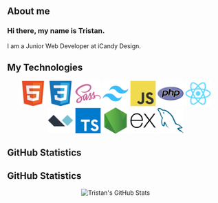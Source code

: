 ## About me
### Hi there, my name is Tristan.
I am a Junior Web Developer at iCandy Design.

## My Technologies
<div align="center">
    <img src="https://raw.githubusercontent.com/devicons/devicon/master/icons/html5/html5-original.svg" alt="HTML5" width="60" height="60">
    <img src="https://raw.githubusercontent.com/devicons/devicon/master/icons/css3/css3-original.svg" alt="CSS3" width="60" height="60">
    <img src="https://raw.githubusercontent.com/devicons/devicon/master/icons/sass/sass-original.svg" alt="SCSS" width="60" height="60">
    <img src="https://raw.githubusercontent.com/devicons/devicon/master/icons/tailwindcss/tailwindcss-original.svg" alt="Tailwind CSS" width="60" height="60">
    <img src="https://raw.githubusercontent.com/devicons/devicon/master/icons/javascript/javascript-original.svg" alt="JavaScript" width="60" height="60">
    <img src="https://raw.githubusercontent.com/devicons/devicon/master/icons/php/php-original.svg" alt="PHP" width="60" height="60">
    <img src="https://raw.githubusercontent.com/devicons/devicon/master/icons/react/react-original.svg" alt="React.js" width="60" height="60">
        <img src="https://raw.githubusercontent.com/devicons/devicon/master/icons/alpinejs/alpinejs-original.svg" alt="Alpine.js" width="60" height="60">
    <img src="https://raw.githubusercontent.com/devicons/devicon/master/icons/typescript/typescript-original.svg" alt="TypeScript" width="60" height="60">
    <img src="https://raw.githubusercontent.com/devicons/devicon/master/icons/nodejs/nodejs-original.svg" alt="Node.js" width="60" height="60">
    <img src="https://raw.githubusercontent.com/devicons/devicon/master/icons/express/express-original.svg" alt="Express.js" width="60" height="60">
            <img src="https://raw.githubusercontent.com/devicons/devicon/master/icons/mysql/mysql-original.svg" alt="MySQL" width="60" height="60">
</div>

## GitHub Statistics
## GitHub Statistics
<div align="center">
    <img src="https://github-readme-streak-stats.herokuapp.com/?user=THG20203&theme=HighContrast&count_private=true&show_icons=true" alt="Tristan's GitHub Stats">
</div>
